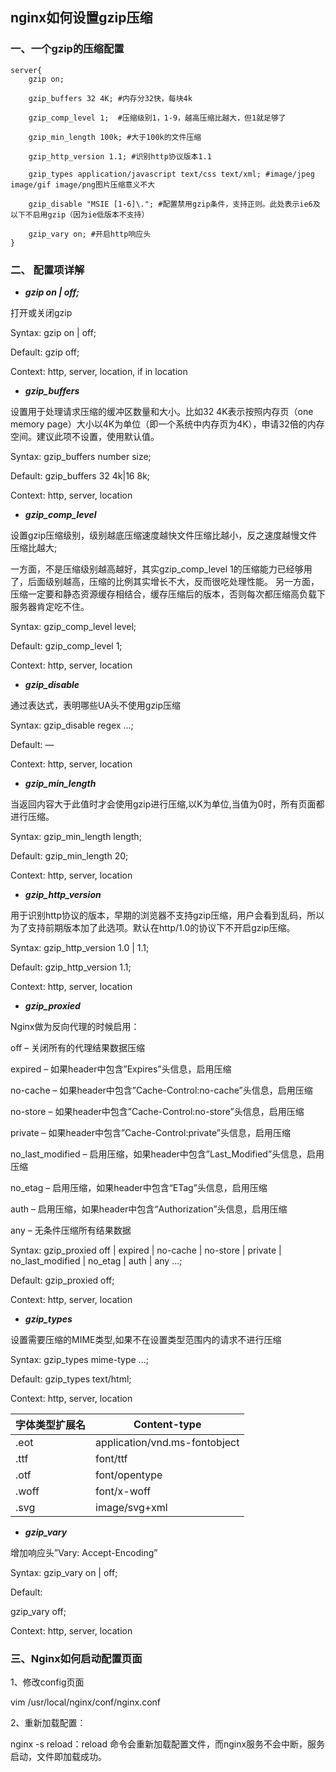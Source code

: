 

## nginx如何设置gzip压缩


### 一、一个gzip的压缩配置

```
server{
    gzip on;

    gzip_buffers 32 4K; #内存分32快，每块4k

    gzip_comp_level 1;  #压缩级别1，1-9，越高压缩比越大，但1就足够了

    gzip_min_length 100k; #大于100k的文件压缩

    gzip_http_version 1.1; #识别http协议版本1.1

    gzip_types application/javascript text/css text/xml; #image/jpeg image/gif image/png图片压缩意义不大

    gzip_disable "MSIE [1-6]\."; #配置禁用gzip条件，支持正则。此处表示ie6及以下不启用gzip（因为ie低版本不支持）

    gzip_vary on; #开启http响应头
}
```

### 二、 配置项详解
* ***gzip on | off;***


打开或关闭gzip

Syntax: gzip on | off;

Default:    gzip off;

Context:    http, server, location, if in location



* ***gzip_buffers***


设置用于处理请求压缩的缓冲区数量和大小。比如32 4K表示按照内存页（one memory page）大小以4K为单位（即一个系统中内存页为4K），申请32倍的内存空间。建议此项不设置，使用默认值。

Syntax: gzip_buffers number size;

Default:    gzip_buffers 32 4k|16 8k;

Context:    http, server, location

* ***gzip_comp_level***


设置gzip压缩级别，级别越底压缩速度越快文件压缩比越小，反之速度越慢文件压缩比越大;

一方面，不是压缩级别越高越好，其实gzip_comp_level 1的压缩能力已经够用了，后面级别越高，压缩的比例其实增长不大，反而很吃处理性能。
另一方面，压缩一定要和静态资源缓存相结合，缓存压缩后的版本，否则每次都压缩高负载下服务器肯定吃不住。

Syntax: gzip_comp_level level;

Default:    gzip_comp_level 1;

Context:    http, server, location


* ***gzip_disable***


通过表达式，表明哪些UA头不使用gzip压缩

Syntax: gzip_disable regex ...;

Default:    —

Context:    http, server, location

* ***gzip_min_length***


当返回内容大于此值时才会使用gzip进行压缩,以K为单位,当值为0时，所有页面都进行压缩。

Syntax: gzip_min_length length;

Default:    gzip_min_length 20;

Context:    http, server, location

* ***gzip_http_version***


用于识别http协议的版本，早期的浏览器不支持gzip压缩，用户会看到乱码，所以为了支持前期版本加了此选项。默认在http/1.0的协议下不开启gzip压缩。

Syntax: gzip_http_version 1.0 | 1.1;

Default:    gzip_http_version 1.1;

Context:    http, server, location

* ***gzip_proxied***


Nginx做为反向代理的时候启用：

off – 关闭所有的代理结果数据压缩

expired – 如果header中包含”Expires”头信息，启用压缩

no-cache – 如果header中包含”Cache-Control:no-cache”头信息，启用压缩

no-store – 如果header中包含”Cache-Control:no-store”头信息，启用压缩

private – 如果header中包含”Cache-Control:private”头信息，启用压缩

no_last_modified – 启用压缩，如果header中包含”Last_Modified”头信息，启用压缩

no_etag – 启用压缩，如果header中包含“ETag”头信息，启用压缩

auth – 启用压缩，如果header中包含“Authorization”头信息，启用压缩

any – 无条件压缩所有结果数据

Syntax: gzip_proxied off | expired | no-cache | no-store | private | no_last_modified | no_etag | auth | any ...;

Default:    gzip_proxied off;

Context:    http, server, location

* ***gzip_types***


设置需要压缩的MIME类型,如果不在设置类型范围内的请求不进行压缩

Syntax: gzip_types mime-type ...;

Default:    gzip_types text/html;

Context:    http, server, location

| 字体类型扩展名 | Content-type |
|----|----|
|.eot|application/vnd.ms-fontobject|
|.ttf|font/ttf|
|.otf|font/opentype|
|.woff|font/x-woff|
|.svg|image/svg+xml|


* ***gzip_vary***


增加响应头”Vary: Accept-Encoding”

Syntax: gzip_vary on | off;

Default:   
 
gzip_vary off;

Context:    http, server, location

### 三、Nginx如何启动配置页面

1、修改config页面

vim /usr/local/nginx/conf/nginx.conf


2、重新加载配置：

nginx -s reload：reload 命令会重新加载配置文件，而nginx服务不会中断，服务启动，文件即加载成功。















